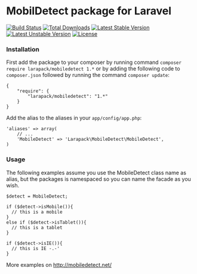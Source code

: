 # MobilDetect package for Laravel

[![Build Status](https://travis-ci.org/larapack/laravel-mobiledetect.svg)](https://travis-ci.org/larapack/laravel-mobiledetect)
[![Total Downloads](https://poser.pugx.org/larapack/mobiledetect/downloads.svg)](https://packagist.org/packages/larapack/mobiledetect)
[![Latest Stable Version](https://poser.pugx.org/larapack/mobiledetect/v/stable.svg)](https://packagist.org/packages/larapack/mobiledetect)
[![Latest Unstable Version](https://poser.pugx.org/larapack/mobiledetect/v/unstable.svg)](https://packagist.org/packages/larapack/mobiledetect)
[![License](https://poser.pugx.org/larapack/mobiledetect/license.svg)](https://packagist.org/packages/larapack/mobiledetect)

### Installation

First add the package to your composer by running command `composer require larapack/mobiledetect 1.*` or by adding the following code to `composer.json` followed by running the command `composer update`:
```
{
    "require": {
        "larapack/mobiledetect": "1.*"
    }
}
```

Add the alias to the aliases in your `app/config/app.php`:
```
'aliases' => array(
    // ...
    'MobileDetect' => 'Larapack\MobileDetect\MobileDetect',
)
```

### Usage

The following examples assume you use the MobileDetect class name as alias, but the packages is namespaced so you can name the facade as you wish.

```
$detect = MobileDetect;

if ($detect->isMobile()){
  // this is a mobile
}
else if ($detect->isTablet()){
  // this is a tablet
}

if ($detect->isIE()){
  // this is IE -.-'
}
```

More examples on http://mobiledetect.net/
